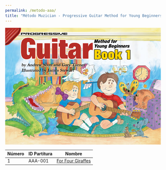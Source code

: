 ```yaml
---
permalink: /metodo-aaa/
title: "Método Muzician - Progressive Guitar Method for Young Beginners Book 1"
---
```


![Método Muzician - Progressive Guitar Method for Young Beginners Book 1](/assets/images/libros/aaa.jpg)

| Número | ID Partitura | Nombre                                   |
| ------ | ------------ | ---------------------------------------- |
| 1      | AAA-001      | [For Four Giraffes](/partitura-aaa-001/) |
